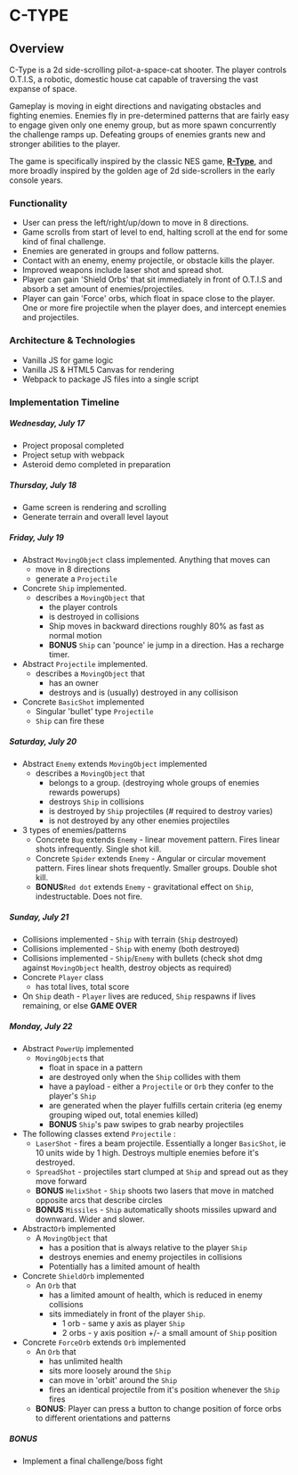 # C-TYPE

## Overview

C-Type is a 2d side-scrolling pilot-a-space-cat shooter.  The player controls O.T.I.S, a robotic, domestic house cat capable of traversing the vast expanse of space.

Gameplay is moving in eight directions and navigating obstacles and fighting enemies. Enemies fly in pre-determined patterns that are fairly easy to engage given only one enemy group, but as more spawn concurrently the challenge ramps up.  Defeating groups of enemies grants new and stronger abilities to the player.

The game is specifically inspired by the classic NES game, **[R-Type](https://en.wikipedia.org/wiki/R-Type)**, and more broadly inspired by the golden age of 2d side-scrollers in the early console years.


### Functionality

* User can press the left/right/up/down to move in 8 directions.
* Game scrolls from start of level to end, halting scroll at the end for some kind of final challenge.
* Enemies are generated in groups and follow patterns.
* Contact with an enemy, enemy projectile, or obstacle kills the player.
* Improved weapons include laser shot and spread shot.
* Player can gain 'Shield Orbs' that sit immediately in front of O.T.I.S and absorb a set amount of enemies/projectiles.
* Player can gain 'Force' orbs, which float in space close to the player.  One or more fire projectile when the player does, and intercept enemies and projectiles.

### Architecture & Technologies

* Vanilla JS for game logic
* Vanilla JS & HTML5 Canvas for rendering
* Webpack to package JS files into a single script

### Implementation Timeline


##### Wednesday, July 17
* Project proposal completed
* Project setup with webpack
* Asteroid demo completed in preparation

##### Thursday, July 18
* Game screen is rendering and scrolling
* Generate terrain and overall level layout

##### Friday, July 19
* Abstract `MovingObject` class implemented. Anything that moves can
    * move in 8 directions
    * generate a `Projectile`
* Concrete `Ship` implemented.
    * describes a `MovingObject` that
        * the player controls
        * is destroyed in collisions
        * Ship moves in backward directions roughly 80% as fast as normal motion
        * **BONUS** `Ship` can 'pounce' ie jump in a direction.  Has a recharge timer.
* Abstract `Projectile` implemented.
    * describes a `MovingObject` that 
        * has an owner
        * destroys and is (usually) destroyed in any collisison
* Concrete `BasicShot` implemented
    * Singular 'bullet' type `Projectile`
    * `Ship` can fire these

##### Saturday, July 20
* Abstract `Enemy` extends `MovingObject` implemented
    * describes a `MovingObject` that
        * belongs to a group. (destroying whole groups of enemies rewards powerups)
        * destroys `Ship` in collisions
        * is destroyed by `Ship` projectiles (# required to destroy varies)
        * is not destroyed by any other enemies projectiles
* 3 types of enemies/patterns
    * Concrete `Bug` extends `Enemy` - linear movement pattern. Fires linear shots infrequently.  Single shot kill.
    * Concrete `Spider` extends `Enemy` - Angular or circular movement pattern.  Fires linear shots frequently.  Smaller groups.  Double shot kill.
    * **BONUS**`Red dot` extends `Enemy` - gravitational effect on `Ship`, indestructable.  Does not fire.

##### Sunday, July 21
* Collisions implemented - `Ship` with terrain (`Ship` destroyed)
* Collisions implemented - `Ship` with enemy (both destroyed)
* Collisions implemented - `Ship`/`Enemy` with bullets (check shot dmg against `MovingObject` health, destroy objects as required)
* Concrete `Player` class 
    * has total lives, total score
* On `Ship` death - `Player` lives are reduced, `Ship` respawns if lives remaining, or else **GAME OVER**

##### Monday, July 22
* Abstract `PowerUp` implemented
    * `MovingObject`s that 
        * float in space in a pattern
        * are destroyed only when the `Ship` collides with them
        * have a payload - either a `Projectile` or `Orb` they confer to the player's `Ship`
        * are generated when the player fulfills certain criteria (eg enemy grouping wiped out, total enemies killed)
        * **BONUS** `Ship`'s paw swipes to grab nearby projectiles
* The following classes extend `Projectile` :
    * `LaserShot` - fires a beam projectile.  Essentially a longer `BasicShot`, ie 10 units wide by 1 high.  Destroys multiple enemies before it's destroyed.
    * `SpreadShot` - projectiles start clumped at `Ship` and spread out as they move forward
    * **BONUS** `HelixShot` - `Ship` shoots two lasers that move in matched opposite arcs that describe circles
    * **BONUS** `Missiles` - `Ship` automatically shoots missiles upward and downward.  Wider and slower.
* Abstract`Orb` implemented
    * A `MovingObject` that
        * has a position that is always relative to the player `Ship`
        * destroys enemies and enemy projectiles in collisions
        * Potentially has a limited amount of health
* Concrete `ShieldOrb` implemented
    * An `Orb` that
        * has a limited amount of health, which is reduced in enemy collisions
        * sits immediately in front of the player `Ship`.
            * 1 orb - same y axis as player `Ship`
            * 2 orbs - y axis position +/- a small amount of `Ship` position
* Concrete `ForceOrb` extends `Orb` implemented
    * An `Orb` that
        * has unlimited health
        * sits more loosely around the `Ship`
        * can move in 'orbit' around the `Ship`
        * fires an identical projectile from it's position whenever the `Ship` fires
    * **BONUS**: Player can press a button to change position of force orbs to different orientations and patterns

##### BONUS

* Implement a final challenge/boss fight


